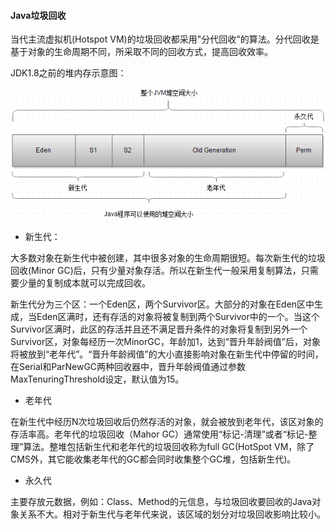#### Java垃圾回收

当代主流虚拟机(Hotspot VM)的垃圾回收都采用"分代回收"的算法。分代回收是基于对象的生命周期不同，所采取不同的回收方式，提高回收效率。

JDK1.8之前的堆内存示意图：

![jvm](../images/jvm/jvm.png)

* 新生代：

大多数对象在新生代中被创建，其中很多对象的生命周期很短。每次新生代的垃圾回收(Minor GC)后，只有少量对象存活。所以在新生代一般采用复制算法，只需要少量的复制成本就可以完成回收。

新生代分为三个区：一个Eden区，两个Survivor区。大部分的对象在Eden区中生成，当Eden区满时，还有存活的对象将被复制到两个Survivor中的一个。当这个Survivor区满时，此区的存活并且还不满足晋升条件的对象将复制到另外一个Survivor区，对象每经历一次MinorGC，年龄加1，达到“晋升年龄阀值”后，对象将被放到“老年代”。“晋升年龄阀值”的大小直接影响对象在新生代中停留的时间，在Serial和ParNewGC两种回收器中，晋升年龄阀值通过参数MaxTenuringThreshold设定，默认值为15。

* 老年代

在新生代中经历N次垃圾回收后仍然存活的对象，就会被放到老年代，该区对象的存活率高。老年代的垃圾回收（Mahor GC）通常使用“标记-清理”或者“标记-整理”算法。整堆包括新生代和老年代的垃圾回收称为full GC(HotSpot VM，除了CMS外，其它能收集老年代的GC都会同时收集整个GC堆，包括新生代)。

* 永久代

主要存放元数据，例如：Class、Method的元信息，与垃圾回收要回收的Java对象关系不大。相对于新生代与老年代来说，该区域的划分对垃圾回收影响比较小。







